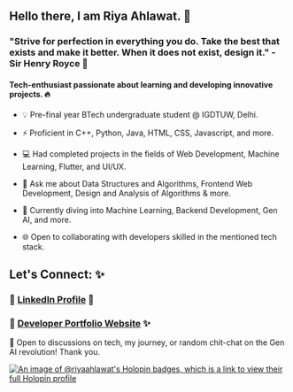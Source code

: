 ## Hello there, I am Riya Ahlawat. 👋

### "Strive for perfection in everything you do. Take the best that exists and make it better. When it does not exist, design it." - Sir Henry Royce 🌟

#### Tech-enthusiast passionate about learning and developing innovative projects. 🔥

- 💡 Pre-final year BTech undergraduate student @ IGDTUW, Delhi.
  
- ⚡ Proficient in C++, Python, Java, HTML, CSS, Javascript, and more.

- 💻 Had completed projects in the fields of Web Development, Machine Learning, Flutter, and UI/UX.
  
- 🔭 Ask me about Data Structures and Algorithms, Frontend Web Development, Design and Analysis of Algorithms & more.

- 🌱 Currently diving into Machine Learning, Backend Development, Gen AI, and more.
  
- 🌐 Open to collaborating with developers skilled in the mentioned tech stack.

## Let's Connect: ✨

### 🔗 [LinkedIn Profile](https://www.linkedin.com/in/riyaahlawat/) 🌟

### 🔗 [Developer Portfolio Website](https://riyaahlawat.github.io/Riya-Ahlawat-Developer-Portfolio/) ✨

🚀 Open to discussions on tech, my journey, or random chit-chat on the Gen AI revolution! Thank you.

[![An image of @riyaahlawat's Holopin badges, which is a link to view their full Holopin profile](https://holopin.me/riyaahlawat)](https://holopin.io/@riyaahlawat)

<!--
**tech-explorer-riyaaa/tech-explorer-riyaaa** is a  _special_ ✨ repository because its `README.md` (this file) appears on your GitHub profile.

Here are some ideas to get you started:

-  I’m currently working on ...
- 🌱 I’m currently learning ...
- 👯 I’m looking to collaborate on ...
- 🤔 I’m looking for help with ...
- 💬 Ask me about ...
- 📫 How to reach me: ...
-  Pronouns: ...
-  Fun fact: ...
-->
